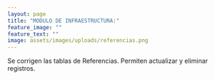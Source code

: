 ```yaml
---
layout: page
title: "MODULO DE INFRAESTRUCTURA:"
feature_image: ""
feature_text: ""
image: assets/images/uploads/referencias.png
---
```

Se corrigen las tablas de Referencias. Permiten actualizar y eliminar registros.

